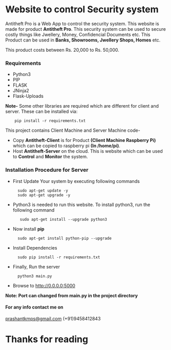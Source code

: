 # Website to control Security system

Antitheft Pro is a Web App to control the security system. This website is made for product **Antitheft Pro**. This security system can be used to secure costly things like Jwellery, Money, Confidencial Documents etc. This Product can be used in **Banks, Showrooms, Jwellery Shops, Homes** etc.

This product costs between Rs. 20,000 to Rs. 50,000.


### Requirements

- Python3
- PIP
- FLASK
- JNinja2
- Flask-Uploads


**Note-** Some other libraries are required which are different for client and server. These can be installed via:

        pip install -r requirements.txt
        
This project contains Client Machine and Server Machine code-

- Copy **Antitheft-Client** is for Product **(Client Machine Raspberry Pi)** which can be copied to raspberry pi **(In /home/pi)**.
- Host **Antitheft-Server** on the cloud. This is website which can be used to **Control** and **Monitor** the system.

### Installation Procedure for Server
- First Update Your system by executing following commands

        sudo apt-get update -y
        sudo apt-get upgrade -y
        
- Python3 is needed to run this website. To install python3, run the following command
     
         sudo apt-get install --upgrade python3

- Now install **pip**

        sudo apt-get install python-pip --upgrade
        
- Install Dependencies

        sudo pip install -r requirements.txt
        
- Finally, Run the server

        python3 main.py
        
- Browse to http://0.0.0.0:5000

**Note: Port can changed from main.py in the project directory**

#### For any info contact me on

prashantkmps@gmail.com
(+91)9458412843

# Thanks for reading
